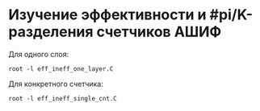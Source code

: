 # Изучение эффективности и #pi/K-разделения счетчиков АШИФ
Для одного слоя:<br />
```
root -l eff_ineff_one_layer.C 
```

Для конкретного счетчика:<br />
```
root -l eff_ineff_single_cnt.C 
```




